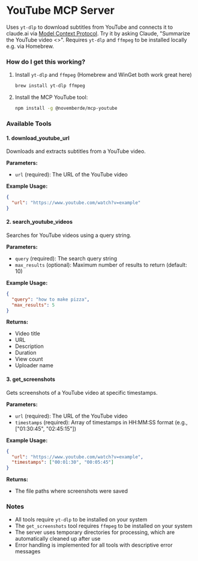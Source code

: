 # YouTube MCP Server

Uses `yt-dlp` to download subtitles from YouTube and connects it to claude.ai via [Model Context Protocol](https://modelcontextprotocol.io/introduction). Try it by asking Claude, "Summarize the YouTube video <<URL>>". Requires `yt-dlp` and `ffmpeg` to be installed locally e.g. via Homebrew.

### How do I get this working?

1. Install `yt-dlp` and `ffmpeg` (Homebrew and WinGet both work great here)
   ```bash
   brew install yt-dlp ffmpeg
   ```
2. Install the MCP YouTube tool:
   ```bash
   npm install -g @novemberde/mcp-youtube
   ```

### Available Tools

#### 1. download_youtube_url
Downloads and extracts subtitles from a YouTube video.

**Parameters:**
- `url` (required): The URL of the YouTube video

**Example Usage:**
```json
{
  "url": "https://www.youtube.com/watch?v=example"
}
```

#### 2. search_youtube_videos
Searches for YouTube videos using a query string.

**Parameters:**
- `query` (required): The search query string
- `max_results` (optional): Maximum number of results to return (default: 10)

**Example Usage:**
```json
{
  "query": "how to make pizza",
  "max_results": 5
}
```

**Returns:**
- Video title
- URL
- Description
- Duration
- View count
- Uploader name

#### 3. get_screenshots
Gets screenshots of a YouTube video at specific timestamps.

**Parameters:**
- `url` (required): The URL of the YouTube video
- `timestamps` (required): Array of timestamps in HH:MM:SS format (e.g., ["01:30:45", "02:45:15"])

**Example Usage:**
```json
{
  "url": "https://www.youtube.com/watch?v=example",
  "timestamps": ["00:01:30", "00:05:45"]
}
```

**Returns:**
- The file paths where screenshots were saved

### Notes
- All tools require `yt-dlp` to be installed on your system
- The `get_screenshots` tool requires `ffmpeg` to be installed on your system
- The server uses temporary directories for processing, which are automatically cleaned up after use
- Error handling is implemented for all tools with descriptive error messages
